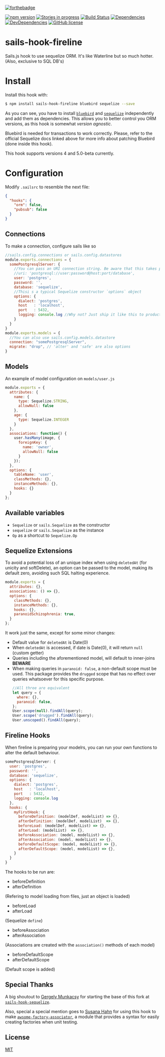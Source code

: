 [![forthebadge](http://forthebadge.com/images/badges/built-by-codebabes.svg)](https://coconutt.io/)

[![npm version](https://badge.fury.io/js/sails-hook-fireline.svg)](http://badge.fury.io/js/sails-hook-fireline)
[![Stories in progress](https://img.shields.io/waffle/label/malpercio/sails-hook-fireline/in%20progress.svg)](https://waffle.io/malpercio/sails-hook-fireline)
[![Build Status](https://travis-ci.org/malpercio/sails-hook-fireline.svg?branch=master)](https://travis-ci.org/malpercio/sails-hook-fireline)
[![Dependencies](https://david-dm.org/malpercio/sails-hook-fireline.svg)](https://david-dm.org/malpercio/sails-hook-fireline)
[![DevDependencies](https://david-dm.org/malpercio/sails-hook-fireline/dev-status.svg)](https://david-dm.org/malpercio/sails-hook-fireline?type=dev)
[![GitHub license](https://img.shields.io/badge/license-MIT-blue.svg)](https://raw.githubusercontent.com/malpercio/sails-hook-fireline/master/LICENSE)


# sails-hook-fireline
Sails.js hook to use sequelize ORM.
It's like Waterline but so much hotter. (Also, exclusive to SQL DB's)


# Install

Install this hook with:

```bash
$ npm install sails-hook-fireline bluebird sequelize --save
```

As you can see, you have to install [`bluebird`](http://bluebirdjs.com/docs/getting-started.html) and [`sequelize`](http://docs.sequelizejs.com/) independently and add them as dependencies. This allows you to better control you ORM versions, as this hook is  somewhat *version agnostic*.

Bluebird is needed for transactions to work correctly. Please, refer to the official
Sequelize docs linked above for more info about patching Bluebird (done inside this hook).

This hook supports versions 4 and 5.0-beta currently.

# Configuration

Modify `.sailsrc` to resemble the next file:
```json
{
  "hooks": {
    "orm": false,
    "pubsub": false
  }
}
```

## Connections
To make a connection, configure sails like so
```javascript
//sails.config.connections or sails.config.datastores
module.exports.connections = {
  somePostgresqlServer: {
    //You can pass an URI connection string. Be aware that this takes precedence
    //uri: 'postgresql://user:password@host:port/database',
    user: 'postgres',
    password: '',
    database: 'sequelize',
    //Thisi s a typical Sequelize constructor `options` object
    options: {
      dialect: 'postgres',
      host   : 'localhost',
      port   : 5432,
      logging: console.log //Why not? Just ship it like this to production. No biggie.
    }
  }
}
module.exports.models = {
  //You can also use sails.config.models.datastore
  connection: "somePostgresqlServer",
  migrate: "drop", // 'alter' and 'safe' are also options
}
```

## Models
An example of model configuration on `models/user.js`
```javascript
module.exports = {
  attributes: {
    name: {
      type: Sequelize.STRING,
      allowNull: false
    },
    age: {
      type: Sequelize.INTEGER
    }
  },
  associations: function() {
    user.hasMany(image, {
      foreignKey: {
        name: 'owner',
        allowNull: false
      }
    });
  },
  options: {
    tableName: 'user',
    classMethods: {},
    instanceMethods: {},
    hooks: {}
  }
};
```

## Available variables

* `Sequelize` or `sails.Sequelize` as the constructor
* `sequelize` or `sails.Sequelize` as the instance
* `Op` as a shortcut to `Sequelize.Op`

## Sequelize Extensions
To avoid a potential loss of an unique index when using `deletedAt` (for unicity and softDelete),
an option can be passed to the model, making its default zero, avoiding such SQL halting experience.

```javascript
module.exports = {
  attributes: {},
  associations: () => {},
  options: {
    classMethods: {},
    instanceMethods: {},
    hooks: {},
    paranoidSchizophrenia: true,
  }
};
```
It work just the same, except for some minor changes:
* Default value for `deletedAt` is Date(0)
* When `deletedAt` is accessed, if date is Date(0), it will return `null` (custom getter)
* Queries including the aforementioned model, will default to inner-joins **BEWARE**
* When making queries in `paranoid: false`, a non-default scope must be used.
  This package provides the `drugged` scope that has no effect over queries whatsoever for this specific purpose.
  ```js
  //All three are equivalent
  let query = {
    where: {},
    paranoid: false,
  };
  User.scope(null).findAll(query);
  User.scope('drugged').findAll(query);
  User.unscoped().findAll(query);

  ```
## Fireline Hooks
When fireline is preparing your modelrs, you can run your own functions to alter the default behaviour.

```javascript
somePostgresqlServer: {
  user: 'postgres',
  password: '',
  database: 'sequelize',
  options: {
    dialect: 'postgres',
    host   : 'localhost',
    port   : 5432,
    logging: console.log
  },
  hooks: {
    myFirstHook: {
      beforeDefinition: (modelDef, modelList) => {},
      afterDefinition: (modelDef, modelList)  => {},
      beforeLoad: (modelDef, modelList) => {},
      afterLoad: (modelList)  => {},
      beforeAssociation: (model, modelList) => {},
      afterAssociation: (model, modelList) => {},
      beforeDefaultScope: (model, modelList) => {},
      afterDefaultScope: (model, modelList) => {},
    }
  }
}
```

The hooks to be run are:

* beforeDefinition
* afterDefinition

(Refering to model loading from files, just an object is loaded)

* beforeLoad
* afterLoad

(Sequelize `define`)


* beforeAssociation
* afterAssociation

(Associations are created with the `association()` methods of each model)


* beforeDefaultScope
* afterDefaultScope

(Default scope is added)

## Special Thanks
A big shoutout to [Gergely Munkacsy](https://github.com/festo) for starting the base of this fork at [`sails-hook-sequelize`](https://github.com/KSDaemon/sails-hook-sequelize).

Also, special a special mention goes to [Susana Hahn](https://github.com/susuhahnml) for using this hook to make [`awsome-factory-associator`](https://github.com/susuhahnml/awsome-factory-associator), a module that provides a syntax for easily creating factories when unit testing.

## License
[MIT](./LICENSE)

